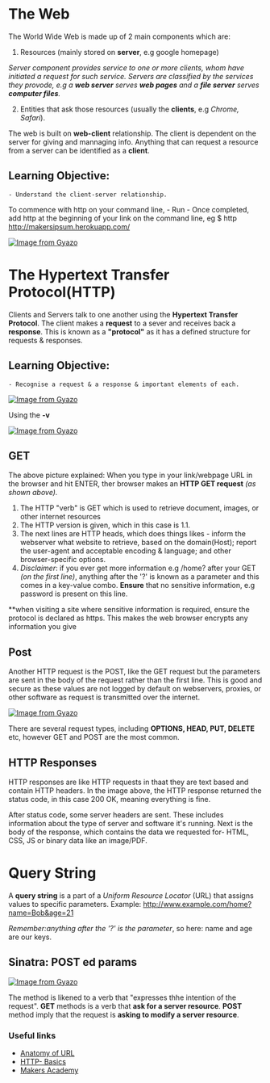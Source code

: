 # The Web

The World Wide Web is made up of 2 main components which are:
1. Resources (mainly stored on **server**, e.g google homepage)

_Server component provides service to one or more clients, whom have initiated a request for such service. Servers are classified by the services they provode, e.g a **web server** serves **web pages** and a **file server**  serves **computer files**._

2. Entities that ask those resources (usually the **clients**, e.g _Chrome, Safari_).

The web is built on **web-client** relationship. The client is dependent on the server for giving and mannaging info. Anything that can request a resource from a server can be identified as a **client**.

## Learning Objective:
    - Understand the client-server relationship.

To commence with http on your command line, 
    - Run <brew install httpie>
    - Once completed, add http at the beginning of your link on the command line, eg $ http http://makersipsum.herokuapp.com/

[![Image from Gyazo](https://i.gyazo.com/b249a461eec97f5d038c0a29ed335ba3.png)](https://gyazo.com/b249a461eec97f5d038c0a29ed335ba3)

# The Hypertext Transfer Protocol(HTTP)

Clients and Servers talk to one another using the **Hypertext Transfer Protocol**. The client makes a **request** to a sever and receives back a **response**. This is known as a **"protocol"**  as it has a defined structure for requests & responses.

## Learning Objective:
    - Recognise a request & a response & important elements of each.

   [![Image from Gyazo](https://i.gyazo.com/a46aa94e69ddb461f5594b51e052a328.png)](https://gyazo.com/a46aa94e69ddb461f5594b51e052a328)

   Using the **-v**

   [![Image from Gyazo](https://i.gyazo.com/60d340cf2e7c59d58887ae3fbe6661a9.png)](https://gyazo.com/60d340cf2e7c59d58887ae3fbe6661a9)

## GET
   The above picture explained: When you type in your link/webpage URL in the browser and hit ENTER, ther browser makes an **HTTP GET request** _(as shown above)._ 

   1. The HTTP "verb" is GET which is used to retrieve document, images, or other internet resources
   2. The HTTP version is given, which in this case is 1.1.
   3. The next lines are HTTP heads, which does things likes - inform the webserver what website to retrieve, based on the domain(Host); report the user-agent and acceptable encoding & language; and other browser-specific options.
   4. _Disclaimer_: if you ever get more information e.g /home? after your GET _(on the first line)_, anything after the '?' is known as a parameter and this comes in a key-value combo. **Ensure** that no sensitive information, e.g password is present on this line.

   **when visiting a site where sensitive information is required, ensure the protocol is declared as https. This makes the web browser encrypts any information you give

## Post
Another HTTP request is the POST, like the GET request but the parameters are sent in the body of the request rather than the first line. This is good and secure as these values are not logged by default on webservers, proxies, or other software as request is transmitted over the internet.

[![Image from Gyazo](https://i.gyazo.com/df38b60f5d6604e52390df5e3d93f784.png)](https://gyazo.com/df38b60f5d6604e52390df5e3d93f784)


There are several request types, including **OPTIONS, HEAD, PUT, DELETE** etc, however GET and POST are the most common.

## HTTP Responses
HTTP responses are like HTTP requests in thaat they are text based and contain HTTP headers. In the image above, the HTTP response returned the status code, in this case 200 OK, meaning everything is fine. 

After status code, some server headers are sent. These includes information about the type of server and software it's running. Next is the body of the response, which contains the data we requested for- HTML, CSS, JS or binary data like an image/PDF.

# Query String
A **query string** is a part of a _Uniform Resource Locator_ (URL) that assigns values to specific parameters.
Example:
<http://www.example.com/home?name=Bob&age=21>

_Remember:anything after the '?' is the parameter_, so here: name and age are our keys.

## Sinatra: POST ed params

[![Image from Gyazo](https://i.gyazo.com/5c756d6dafb7591a4c20c5829fe47df0.png)](https://gyazo.com/5c756d6dafb7591a4c20c5829fe47df0)

The method is likened to a verb that "expresses thhe intention of the request". **GET** methods is a verb that **ask for a server resource**. **POST** method imply that the request is **asking to modify a server resource**.


### Useful links
- [Anatomy of URL](https://doepud.co.uk/blog/anatomy-of-a-url)
- [HTTP- Basics](http://learn.onemonth.com/understanding-http-basics/)
- [Makers Academy](https://github.com/makersacademy/course/blob/master/intro_to_the_web/sinatra_posted_params.md)
